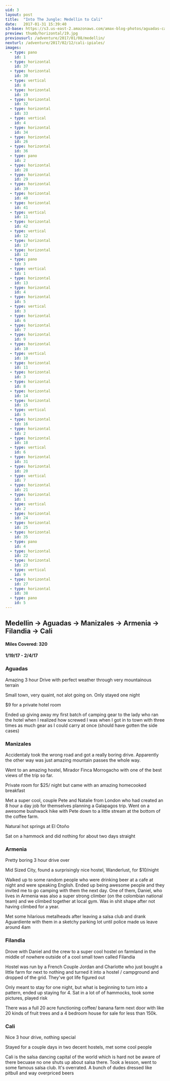 ```yaml
---
uid: 3
layout: post
title:  "Into The Jungle: Medellin to Cali"
date:   2017-01-31 15:39:40
s3-base: https://s3.us-east-2.amazonaws.com/amax-blog-photos/aguadas-cali
preview: thumb/horizontal/19.jpg
previousurl: /adventure/2017/01/08/medellin/
nexturl: /adventure/2017/02/12/cali-ipiales/
images:
  - type: pano
    id: 1
  - type: horizontal
    id: 37
  - type: horizontal
    id: 30
  - type: vertical
    id: 8
  - type: horizontal
    id: 19
  - type: horizontal
    id: 32
  - type: horizontal
    id: 33
  - type: vertical
    id: 4
  - type: horizontal
    id: 34
  - type: horizontal
    id: 26
  - type: horizontal
    id: 36
  - type: pano
    id: 2
  - type: horizontal
    id: 28
  - type: horizontal
    id: 29
  - type: horizontal
    id: 39
  - type: horizontal
    id: 40
  - type: horizontal
    id: 41
  - type: vertical
    id: 11
  - type: horizontal
    id: 42
  - type: vertical
    id: 12
  - type: horizontal
    id: 17
  - type: horizontal
    id: 12
  - type: pano
    id: 3
  - type: vertical
    id: 1
  - type: horizontal
    id: 13
  - type: horizontal
    id: 4
  - type: horizontal
    id: 5
  - type: vertical
    id: 3
  - type: horizontal
    id: 6
  - type: horizontal
    id: 7
  - type: horizontal
    id: 9
  - type: horizontal
    id: 10
  - type: vertical
    id: 10
  - type: horizontal
    id: 11
  - type: horizontal
    id: 3
  - type: horizontal
    id: 8
  - type: horizontal
    id: 14
  - type: horizontal
    id: 15
  - type: vertical
    id: 5
  - type: horizontal
    id: 16
  - type: horizontal
    id: 2
  - type: horizontal
    id: 18
  - type: vertical
    id: 6
  - type: horizontal
    id: 31
  - type: horizontal
    id: 20
  - type: vertical
    id: 7
  - type: horizontal
    id: 21
  - type: horizontal
    id: 1
  - type: vertical
    id: 2
  - type: horizontal
    id: 24
  - type: horizontal
    id: 25
  - type: horizontal
    id: 35
  - type: pano
    id: 4
  - type: horizontal
    id: 22
  - type: horizontal
    id: 23
  - type: vertical
    id: 9
  - type: horizontal
    id: 27
  - type: horizontal
    id: 38
  - type: pano
    id: 5
---
```

<div class="post-content">
  <h2>Medellin -> Aguadas -> Manizales -> Armenia -> Filandia -> Cali</h2>

  <h4>Miles Covered: 320</h4>
  <h4>1/19/17 - 2/4/17</h4>

  <h3>Aguadas</h3>
    <p>Amazing 3 hour Drive with perfect weather through very mountainous terrain</p>
    <p>Small town, very quaint, not alot going on. Only stayed one night</p>
    <p>$9 for a private hotel room</p>
    <p>Ended up giving away my first batch of camping gear to the lady who ran the hotel when I realized how screwed I was when I got in to town with three times as much gear as I could carry at once (should have gotten the side cases)</p>

  <h3>Manizales</h3>
    <p>Accidentaly took the wrong road and got a really boring drive. Apparently the other way was just amazing mountain passes the whole way.</p>
    <p>Went to an amazing hostel, Mirador Finca Morrogacho with one of the best views of the trip so far.</p>
    <p>Private room for $25/ night but came with an amazing homecooked breakfast</p>
    <p>Met a super cool, couple Pete and Natalie from London who had created an 8 hour a day job for themselves planning a Galapagos trip. Went on a awesome bushwack hike with Pete down to a little stream at the bottom of the coffee farm.</p>
    <p>Natural hot springs at El Otoño</p>
    <p>Sat on a hammock and did nothing for about two days straight</p>

  <h3>Armenia</h3>
    <p>Pretty boring 3 hour drive over</p>
    <p>Mid Sized City, found a surprisingly nice hostel, Wanderlust, for $10/night</p>
    <p>Walked up to some random people who were drinking beer at a cafe at night and were speaking English. Ended up being awesome people and they invited me to go camping with them the next day. One of them, Daniel, who lives in Armenia was also a super strong climber (on the colombian national team) and we climbed together at local gym. Was in shit shape after not having climbed for a year.</p>
    <p>Met some hilarious metalheads after leaving a salsa club and drank Aguardiente with them in a sketchy parking lot until police made us leave around 4am</p>
  <h3>Filandia</h3>
    <p>Drove with Daniel and the crew to a super cool hostel on farmland in the middle of nowhere outside of a cool small town called Filandia</p>
    <p>Hostel was run by a French Couple Jordan and Charlotte who just bought a little farm for next to nothing and turned it into a hostel / campground and dropped of the grid. They've got life figured out</p>
    <p>Only meant to stay for one night, but what is beginning to turn into a pattern, ended up staying for 4. Sat in a lot of of hammocks, took some pictures, played risk</p>
    <p>There was a full 20 acre functioning coffee/ banana farm next door with like 20 kinds of fruit trees and a 4 bedroom house for sale for less than 150k.</p>
  <h3>Cali</h3>
    <p>Nice 3 hour drive, nothing special</p>
    <p>Stayed for a couple days in two decent hostels, met some cool people</p>
    <p>Cali is the salsa dancing capital of the world which is hard not be aware of there becuase no one shuts up about salsa there. Took a lesson, went to some famous salsa club. It's overrated. A bunch of dudes dressed like pitbull and way overpriced beers</p>
</div>

